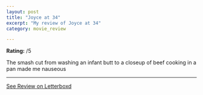 ```yaml
---
layout: post
title: "Joyce at 34"
excerpt: "My review of Joyce at 34"
category: movie_review

---
```


**Rating:** /5

The smash cut from washing an infant butt to a closeup of beef cooking in a pan made me nauseous

<hr>

[See Review on Letterboxd](https://boxd.it/3MjBoD)
